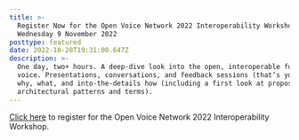 ```yaml
---
title: >-
  Register Now for the Open Voice Network 2022 Interoperability Workshop –
  Wednesday 9 November 2022
posttype: featured
date: 2022-10-28T19:31:00.647Z
description: >-
  One day, two+ hours. A deep-dive look into the open, interoperable future of
  voice. Presentations, conversations, and feedback sessions (that’s you) on
  why, what, and into-the-details how (including a first look at proposed core
  architectural patterns and terms).
---
```

<a href="https://zoom.us/meeting/register/tJIscuCrrjgrHtwC67_lbODl0vz9prO4Y1vR" target="_blank">Click here</a> to register for the Open Voice Network 2022 Interoperability Workshop.
